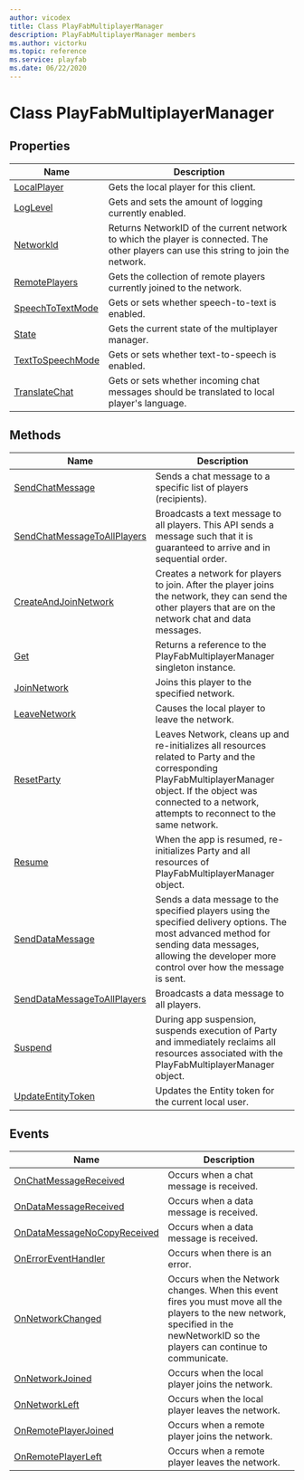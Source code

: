 ```yaml
---
author: vicodex
title: Class PlayFabMultiplayerManager
description: PlayFabMultiplayerManager members
ms.author: victorku
ms.topic: reference
ms.service: playfab
ms.date: 06/22/2020
---
```


# Class PlayFabMultiplayerManager

## Properties

| Name | Description |
| --- | --- |
| [LocalPlayer](properties/playfabunitylocalplayer.md) | Gets the local player for this client. |
| [LogLevel](properties/playfabunityloglevel.md) | Gets and sets the amount of logging currently enabled. |
| [NetworkId](properties/playfabunitynetworkid.md) | Returns NetworkID of the current network to which the player is connected. The other players can use this string to join the network. |
| [RemotePlayers](properties/playfabunityremoteplayers.md) | Gets the collection of remote players currently joined to the network. |
| [SpeechToTextMode](properties/playfabunityspeechtotextmode.md) | Gets or sets whether speech-to-text is enabled. |
| [State](properties/playfabunitystate.md) | Gets the current state of the multiplayer manager. |
| [TextToSpeechMode](properties/playfabunitytexttospeechmode.md) | Gets or sets whether text-to-speech is enabled. |
| [TranslateChat](properties/playfabunitytranslatechat.md) | Gets or sets whether incoming chat messages should be translated to local player's language. |

## Methods

| Name | Description |
| --- | --- |
| [SendChatMessage](methods/partyunitysendchatmessage.md) | Sends a chat message to a specific list of players (recipients). |
| [SendChatMessageToAllPlayers](methods/partyunitysendchatmessagetoallplayers.md) | Broadcasts a text message to all players. This API sends a message such that it is guaranteed to arrive and in sequential order. |
| [CreateAndJoinNetwork](methods/playfabunitycreateandjoinnetwork.md) | Creates a network for players to join. After the player joins the network, they can send the other players that are on the network chat and data messages. |
| [Get](methods/playfabunityget.md) | Returns a reference to the PlayFabMultiplayerManager singleton instance. |
| [JoinNetwork](methods/playfabunityjoinnetwork.md) | Joins this player to the specified network. |
| [LeaveNetwork](methods/playfabunityleavenetwork.md) | Causes the local player to leave the network. |
| [ResetParty](methods/playfabunityresetparty.md) | Leaves Network, cleans up and re-initializes all resources related to Party and the corresponding PlayFabMultiplayerManager object. If the object was connected to a network, attempts to reconnect to the same network. |
| [Resume](methods/playfabunityresume.md) | When the app is resumed, re-initializes Party and all resources of PlayFabMultiplayerManager object. |
| [SendDataMessage](methods/playfabunitysenddatamessage.md) |Sends a data message to the specified players using the specified delivery options. The most advanced method for sending data messages, allowing the developer more control over how the message is sent. |
| [SendDataMessageToAllPlayers](methods/playfabunitysenddatamessagetoallplayers.md) | Broadcasts a data message to all players. |
| [Suspend](methods/playfabunitysuspend.md) | During app suspension, suspends execution of Party and immediately reclaims all resources associated with the PlayFabMultiplayerManager object. |
| [UpdateEntityToken](methods/playfabunityupdateentitytoken.md) | Updates the Entity token for the current local user. |

## Events

| Name | Description |
| --- | --- |
| [OnChatMessageReceived](events/partyunityonchatmessagereceived.md) | Occurs when a chat message is received. |
| [OnDataMessageReceived](events/partyunityondatamessagereceived.md) | Occurs when a data message is received. |
| [OnDataMessageNoCopyReceived](events/partyunityondatamessagenocopyreceived.md) | Occurs when a data message is received. |
| [OnErrorEventHandler](events/partyunityonerroreventhandler.md) | Occurs when there is an error. |
| [OnNetworkChanged](events/partyunityonnetworkchanged.md) | Occurs when the Network changes. When this event fires you must move all the players to the new network, specified in the newNetworkID so the players can continue to communicate. |
| [OnNetworkJoined](events/partyunityonnetworkjoined.md) | Occurs when the local player joins the network. |
| [OnNetworkLeft](events/partyunityonnetworkleft.md) | Occurs when the local player leaves the network. |
| [OnRemotePlayerJoined](events/partyunityonremoteplayerjoined.md) | Occurs when a remote player joins the network. |
| [OnRemotePlayerLeft](events/partyunityonremoteplayerleft.md) | Occurs when a remote player leaves the network. |
